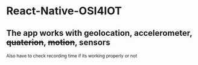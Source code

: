 # React-Native-OSI4IOT

## The app works with geolocation, accelerometer, ~~quaterion~~, ~~motion~~, sensors

<sub>Also have to check recording time if its working properly or not</sub>